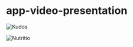 # app-video-presentation

![Kudos](https://github.com/mtsfreitas/app-video-presentation/assets/21324690/e5b56eea-aa27-4191-9690-16b1266c1a35)

![Nutritio](https://github.com/mtsfreitas/app-video-presentation/assets/21324690/e9c27720-ab7b-4b8c-9ec2-2dbe238a852b)
